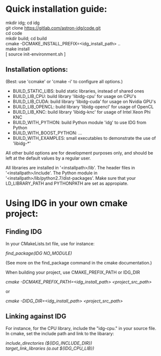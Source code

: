 # Quick installation guide:      

mkdir idg; cd idg     
git clone https://gitlab.com/astron-idg/code.git      
cd code     
mkdir build; cd build           
cmake -DCMAKE_INSTALL_PREFIX=\<idg\_install\_path\> ..       
make install            
[ source init-environment.sh ]         

## Installation options:      
(Best: use 'ccmake' or 'cmake -i' to configure all options.)       

* BUILD_STATIC_LIBS: build static libraries, instead of shared ones       
* BUILD_LIB_CPU: build library 'libidg-cpu' for usage on CPU's      
* BUILD_LIB_CUDA: build library 'libidg-cuda' for usage on Nvidia GPU's      
* BUILD_LIB_OPENCL: build library 'libidg-opencl' for usage of OpenCL     
* BUILD_LIB_KNC: build library 'libidg-knc' for usage of Intel Xeon Phi KNC      
* BUILD_WITH_PYTHON: build Python module 'idg' to use IDG from Python       
* BUILD_WITH_BOOST_PYTHON: ...       
* BUILD_WITH_EXAMPLES: small executables to demonstrate the use of 'libidg-*'        

All other build options are for development purposes only, and should be
left at the default values by a regular user.      

All libraries are installed in '\<installpath\>/lib'. The header files in
'\<installpath\>/include'. The Python module in
'\<installpath\>/lib/python2.7/dist-packages'. Make sure that your
LD_LIBRARY_PATH and PYTHONPATH are set as appropiate.      


# Using IDG in your own cmake project:

## Finding IDG    

In your CMakeLists.txt file, use for instance:     

*find_package(IDG  NO_MODULE)*         

(See more on the find_package command in the cmake documentation.)      

When building your project, use CMAKE_PREFIX_PATH or IDG_DIR    

*cmake  -DCMAKE_PREFIX_PATH=\<idg\_install\_path\>  \<project\_src\_path\>*
     
or       

*cmake  -DIDG_DIR=\<idg\_install\_path\>  \<project\_src\_path\>*

## Linking against IDG

For instance, for the CPU library, include the "idg-cpu." in your source file. In cmake, set the include path and link to the libarary:     

*include_directories (${IDG_INCLUDE_DIR})*    
*target_link_libraries (a.out ${IDG_CPU_LIB})*      
